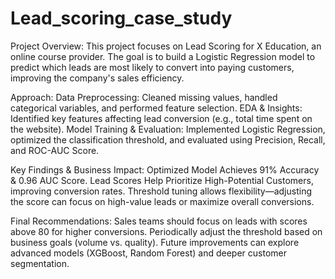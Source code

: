# Lead_scoring_case_study
Project Overview:
This project focuses on Lead Scoring for X Education, an online course provider. The goal is to build a Logistic Regression model to predict which leads are most likely to convert into paying customers, improving the company's sales efficiency.

Approach:
Data Preprocessing: Cleaned missing values, handled categorical variables, and performed feature selection.
EDA & Insights: Identified key features affecting lead conversion (e.g., total time spent on the website).
Model Training & Evaluation: Implemented Logistic Regression, optimized the classification threshold, and evaluated using Precision, Recall, and ROC-AUC Score.

Key Findings & Business Impact:
Optimized Model Achieves 91% Accuracy & 0.96 AUC Score.
Lead Scores Help Prioritize High-Potential Customers, improving conversion rates.
Threshold tuning allows flexibility—adjusting the score can focus on high-value leads or maximize overall conversions.

Final Recommendations:
Sales teams should focus on leads with scores above 80 for higher conversions.
Periodically adjust the threshold based on business goals (volume vs. quality).
Future improvements can explore advanced models (XGBoost, Random Forest) and deeper customer segmentation.
